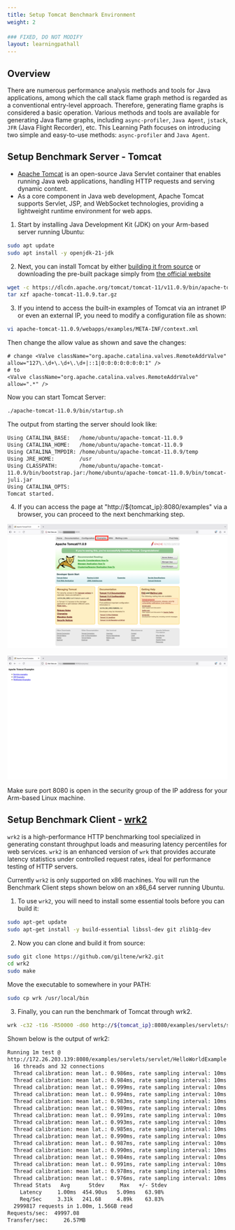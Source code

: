 ```yaml
---
title: Setup Tomcat Benchmark Environment
weight: 2

### FIXED, DO NOT MODIFY
layout: learningpathall
---
```



## Overview 
There are numerous performance analysis methods and tools for Java applications, among which the call stack flame graph method is regarded as a conventional entry-level approach. Therefore, generating flame graphs is considered a basic operation.
Various methods and tools are available for generating Java flame graphs, including `async-profiler`, `Java Agent`, `jstack`, `JFR` (Java Flight Recorder), etc.
This Learning Path focuses on introducing two simple and easy-to-use methods: `async-profiler` and `Java Agent`.


## Setup Benchmark Server - Tomcat
- [Apache Tomcat](https://tomcat.apache.org/) is an open-source Java Servlet container that enables running Java web applications, handling HTTP requests and serving dynamic content.
- As a core component in Java web development, Apache Tomcat supports Servlet, JSP, and WebSocket technologies, providing a lightweight runtime environment for web apps.

1. Start by installing Java Development Kit (JDK) on your Arm-based server running Ubuntu:
```bash
sudo apt update
sudo apt install -y openjdk-21-jdk
```

2. Next, you can install Tomcat by either [building it from source](https://github.com/apache/tomcat) or downloading the pre-built package simply from [the official website](https://tomcat.apache.org/whichversion.html)
```bash
wget -c https://dlcdn.apache.org/tomcat/tomcat-11/v11.0.9/bin/apache-tomcat-11.0.9.tar.gz
tar xzf apache-tomcat-11.0.9.tar.gz
```

3. If you intend to access the built-in examples of Tomcat via an intranet IP or even an external IP, you need to modify a configuration file as shown:
```bash
vi apache-tomcat-11.0.9/webapps/examples/META-INF/context.xml
```
Then change the allow value as shown and save the changes:
```output
# change <Valve className="org.apache.catalina.valves.RemoteAddrValve" allow="127\.\d+\.\d+\.\d+|::1|0:0:0:0:0:0:0:1" />
# to
<Valve className="org.apache.catalina.valves.RemoteAddrValve" allow=".*" />
```
Now you can start Tomcat Server:
```bash
./apache-tomcat-11.0.9/bin/startup.sh
```

The output from starting the server should look like:

```output
Using CATALINA_BASE:   /home/ubuntu/apache-tomcat-11.0.9
Using CATALINA_HOME:   /home/ubuntu/apache-tomcat-11.0.9
Using CATALINA_TMPDIR: /home/ubuntu/apache-tomcat-11.0.9/temp
Using JRE_HOME:        /usr
Using CLASSPATH:       /home/ubuntu/apache-tomcat-11.0.9/bin/bootstrap.jar:/home/ubuntu/apache-tomcat-11.0.9/bin/tomcat-juli.jar
Using CATALINA_OPTS:
Tomcat started.
```

4. If you can access the page at "http://${tomcat_ip}:8080/examples" via a browser, you can proceed to the next benchmarking step.

![example image alt-text#center](./_images/lp-tomcat-homepage.png "Tomcat-HomePage")

![example image alt-text#center](./_images/lp-tomcat-examples.png "Tomcat-Examples")

Make sure port 8080 is open in the security group of the IP address for your Arm-based Linux machine.

## Setup Benchmark Client - [wrk2](https://github.com/giltene/wrk2)
`wrk2` is a high-performance HTTP benchmarking tool specialized in generating constant throughput loads and measuring latency percentiles for web services. `wrk2` is an enhanced version of `wrk` that provides accurate latency statistics under controlled request rates, ideal for performance testing of HTTP servers.

Currently `wrk2` is only supported on x86 machines. You will run the Benchmark Client steps shown below on an x86_64 server running Ubuntu.


1. To use `wrk2`, you will need to install some essential tools before you can build it:
```bash
sudo apt-get update
sudo apt-get install -y build-essential libssl-dev git zlib1g-dev
```

2. Now you can clone and build it from source:
```bash
sudo git clone https://github.com/giltene/wrk2.git
cd wrk2
sudo make
```
Move the executable to somewhere in your PATH:
```bash
sudo cp wrk /usr/local/bin
```

3. Finally, you can run the benchmark of Tomcat through wrk2.
```bash
wrk -c32 -t16 -R50000 -d60 http://${tomcat_ip}:8080/examples/servlets/servlet/HelloWorldExample
```
Shown below is the output of wrk2:

```console
Running 1m test @ http://172.26.203.139:8080/examples/servlets/servlet/HelloWorldExample
  16 threads and 32 connections
  Thread calibration: mean lat.: 0.986ms, rate sampling interval: 10ms
  Thread calibration: mean lat.: 0.984ms, rate sampling interval: 10ms
  Thread calibration: mean lat.: 0.999ms, rate sampling interval: 10ms
  Thread calibration: mean lat.: 0.994ms, rate sampling interval: 10ms
  Thread calibration: mean lat.: 0.983ms, rate sampling interval: 10ms
  Thread calibration: mean lat.: 0.989ms, rate sampling interval: 10ms
  Thread calibration: mean lat.: 0.991ms, rate sampling interval: 10ms
  Thread calibration: mean lat.: 0.993ms, rate sampling interval: 10ms
  Thread calibration: mean lat.: 0.985ms, rate sampling interval: 10ms
  Thread calibration: mean lat.: 0.990ms, rate sampling interval: 10ms
  Thread calibration: mean lat.: 0.987ms, rate sampling interval: 10ms
  Thread calibration: mean lat.: 0.990ms, rate sampling interval: 10ms
  Thread calibration: mean lat.: 0.984ms, rate sampling interval: 10ms
  Thread calibration: mean lat.: 0.991ms, rate sampling interval: 10ms
  Thread calibration: mean lat.: 0.978ms, rate sampling interval: 10ms
  Thread calibration: mean lat.: 0.976ms, rate sampling interval: 10ms
  Thread Stats   Avg      Stdev     Max   +/- Stdev
    Latency     1.00ms  454.90us   5.09ms   63.98%
    Req/Sec     3.31k   241.68     4.89k    63.83%
  2999817 requests in 1.00m, 1.56GB read
Requests/sec:  49997.08
Transfer/sec:     26.57MB
```



